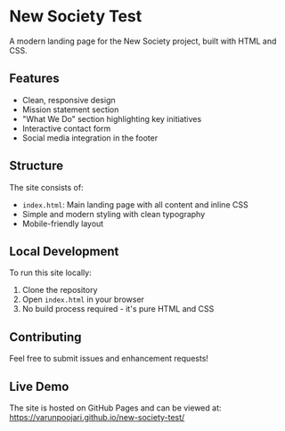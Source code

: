 # New Society Test

A modern landing page for the New Society project, built with HTML and CSS.

## Features

- Clean, responsive design
- Mission statement section
- "What We Do" section highlighting key initiatives
- Interactive contact form
- Social media integration in the footer

## Structure

The site consists of:
- `index.html`: Main landing page with all content and inline CSS
- Simple and modern styling with clean typography
- Mobile-friendly layout

## Local Development

To run this site locally:
1. Clone the repository
2. Open `index.html` in your browser
3. No build process required - it's pure HTML and CSS

## Contributing

Feel free to submit issues and enhancement requests!

## Live Demo

The site is hosted on GitHub Pages and can be viewed at:
https://varunpoojari.github.io/new-society-test/
